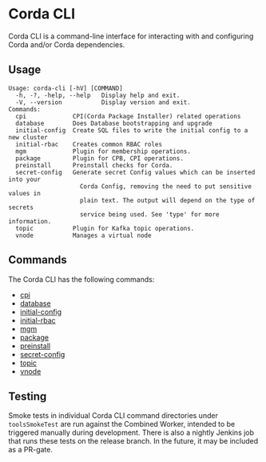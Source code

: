 # Corda CLI

Corda CLI is a command-line interface for interacting with and configuring Corda and/or Corda dependencies.

## Usage
```shell
Usage: corda-cli [-hV] [COMMAND]
  -h, -?, -help, --help   Display help and exit.
  -V, --version           Display version and exit.
Commands:
  cpi             CPI(Corda Package Installer) related operations
  database        Does Database bootstrapping and upgrade
  initial-config  Create SQL files to write the initial config to a new cluster
  initial-rbac    Creates common RBAC roles
  mgm             Plugin for membership operations.
  package         Plugin for CPB, CPI operations.
  preinstall      Preinstall checks for Corda.
  secret-config   Generate secret Config values which can be inserted into your
                    Corda Config, removing the need to put sensitive values in
                    plain text. The output will depend on the type of secrets
                    service being used. See 'type' for more information.
  topic           Plugin for Kafka topic operations.
  vnode           Manages a virtual node

```

## Commands

The Corda CLI has the following commands:

- [cpi](commands/cpi/README.md)
- [database](commands/db-config)
- [initial-config](commands/initial-config/README.md)
- [initial-rbac](commands/initial-rbac/README.md)
- [mgm](commands/network/README.md)
- [package](commands/package/README.md)
- [preinstall](commands/preinstall/README.md)
- [secret-config](commands/secret-config/README.md)
- [topic](commands/topic-config/)
- [vnode](commands/virtual-node/README.md)

## Testing
Smoke tests in individual Corda CLI command directories under `toolsSmokeTest` are run against the Combined Worker, intended to be triggered manually during development. There is also a nightly Jenkins job that runs these tests on the release branch. In the future, it may be included as a PR-gate.
